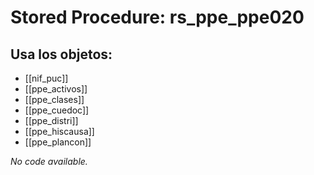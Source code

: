 # Stored Procedure: rs_ppe_ppe020

## Usa los objetos:
- [[nif_puc]]
- [[ppe_activos]]
- [[ppe_clases]]
- [[ppe_cuedoc]]
- [[ppe_distri]]
- [[ppe_hiscausa]]
- [[ppe_plancon]]

*No code available.*
